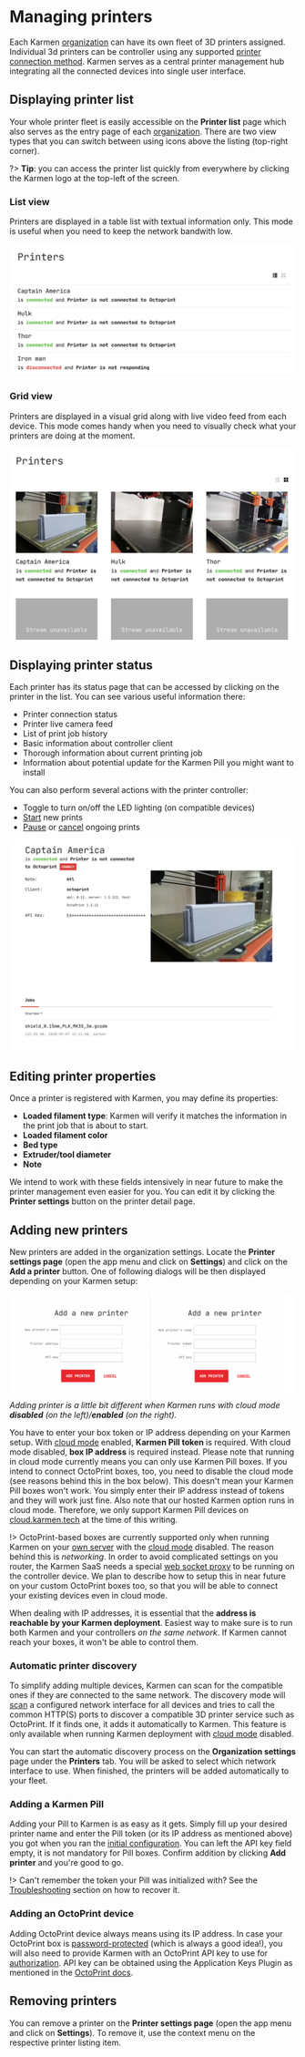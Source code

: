 # Managing printers

Each Karmen [organization](access.md?id=managing-organizations) can have its own
fleet of 3D printers assigned. Individual 3d printers can be controller using any
supported [printer connection method](connecting-your-devices.md). Karmen serves
as a central printer management hub integrating all the connected devices into
single user interface.

## Displaying printer list

Your whole printer fleet is easily accessible on the **Printer list** page which
also serves as the entry page of each [organization](access.md). There are two
view types that you can switch between using icons above the listing (top-right
corner).

?> **Tip**: you can access the printer list quickly from everywhere by clicking the
Karmen logo at the top-left of the screen.

### List view

Printers are displayed in a table list with textual information only. This mode is
useful when you need to keep the network bandwith low.

<div class="center">

![Printer list view](_media/printers-list-view.png ":size=600x276")

</div>

### Grid view

Printers are displayed in a visual grid along with live video feed from each device.
This mode comes handy when you need to visually check what your printers are doing
at the moment.

<div class="center">

![Printer grid view](_media/printers-grid-view.png ":size=600x441")

</div>

## Displaying printer status

Each printer has its status page that can be accessed by clicking on the printer in
the list. You can see various useful information there:

- Printer connection status
- Printer live camera feed
- List of print job history
- Basic information about controller client
- Thorough information about current printing job
- Information about potential update for the Karmen Pill you might want to install

You can also perform several actions with the printer controller:

- Toggle to turn on/off the LED lighting (on compatible devices)
- [Start](printing.md?id=starting-new-prints) new prints
- [Pause](printing.md?id=pausing-and-resuming-ongoing-prints) or [cancel](printing.md?id=cancelling-prints) ongoing prints

<div class="center">

![Printer status](_media/printers-detail.png ":size=600x441")

</div>

## Editing printer properties

Once a printer is registered with Karmen, you may define its properties:

* **Loaded filament type**: Karmen will verify it matches the information in the
  print job that is about to start.
* **Loaded filament color**
* **Bed type**
* **Extruder/tool diameter**
* **Note**

We intend to work with these fields intensively in near future to make the
printer management even easier for you. You can edit it by clicking
the **Printer settings** button on the printer detail page.

## Adding new printers

New printers are added in the organization settings. Locate the **Printer settings
page** (open the app menu and click on **Settings**) and click on the **Add a
printer** button. One of following dialogs will be then displayed depending on
your Karmen setup:

<div class="center">

![Add a printer](_media/printers-add-printer.svg)
*Adding printer is a little bit different when Karmen runs with cloud mode **disabled** (on the left)/**enabled** (on the right).*

</div>

You have to enter your box token or IP address depending on your Karmen setup.
With [cloud mode](on-premise.md?id=configuration) enabled, **Karmen Pill token**
is required. With cloud mode disabled, **box IP address** is required instead.
Please note that running in cloud mode currently means you can only use Karmen
Pill boxes. If you intend to connect OctoPrint boxes, too, you need to disable
the cloud mode (see reasons behind this in the box below). This doesn't mean
your Karmen Pill boxes won't work. You simply enter their IP address instead of
tokens and they will work just fine. Also note that our hosted Karmen option
runs in cloud mode. Therefore, we only support Karmen Pill devices on
[cloud.karmen.tech](https://cloud.karmen.tech) at the time of this writing.

!> OctoPrint-based boxes are currently supported only when running Karmen on your [own
server](on-premise.md) with the [cloud mode](on-premise.md?id=configuration)
disabled. The reason behind this is *networking*. In order to avoid complicated
settings on you router, the Karmen SaaS needs a special [web socket
proxy](https://github.com/fragaria/websocket-proxy) to be running on the
controller device. We plan to describe how to setup this in near future on your
custom OctoPrint boxes too, so that you will be able to connect your existing
devices even in cloud mode.

When dealing with IP addresses, it is essential that the **address is reachable by
your Karmen deployment**. Easiest way to make sure is to run both Karmen and
your controllers *on the same network*. If Karmen cannot reach your boxes, it
won't be able to control them.

### Automatic printer discovery

To simplify adding multiple devices, Karmen can scan for the compatible ones if they
are connected to the same network. The discovery mode will
[scan](https://linux.die.net/man/1/arp-scan) a configured network interface
for all devices and tries to call the common HTTP(S) ports to discover a compatible
3D printer service such as OctoPrint. If it finds one, it adds it automatically
to Karmen. This feature is only available when running Karmen deployment with
[cloud mode](on-premise.md?id=configuration) disabled.

You can start the automatic discovery process on the **Organization settings**
page under the **Printers** tab. You will be asked to select which network
interface to use. When finished, the printers will be added automatically to
your fleet.

### Adding a Karmen Pill

Adding your Pill to Karmen is as easy as it gets. Simply fill up your desired
printer name and enter the Pill token (or its IP address as mentioned above) you
got when you ran the [initial
configuration](pill-getting-started.md?id=initial-configuration). You can left
the API key field empty, it is not mandatory for Pill boxes. Confirm addition by
clicking **Add printer** and you're good to go.

!> Can't remember the token your Pill was initialized with? See the
[Troubleshooting](pill-troubleshooting.md?id=recovering-a-lost-pill-token)
section on how to recover it.


### Adding an OctoPrint device

Adding OctoPrint device always means using its IP address. In case your
OctoPrint box is
[password-protected](http://docs.octoprint.org/en/master/features/accesscontrol.html#sec-features-access-control)
(which is always a good idea!), you will also need to provide Karmen with an
OctoPrint API key to use for
[authorization](http://docs.octoprint.org/en/master/api/general.html#authorization).
API key can be obtained using the Application Keys Plugin as mentioned in the
[OctoPrint
docs](http://docs.octoprint.org/en/master/bundledplugins/appkeys.html#sec-bundledplugins-appkeys).

## Removing printers

You can remove a printer on the **Printer settings page** (open the app menu and
click on **Settings**). To remove it, use the context menu on the respective
printer listing item.
